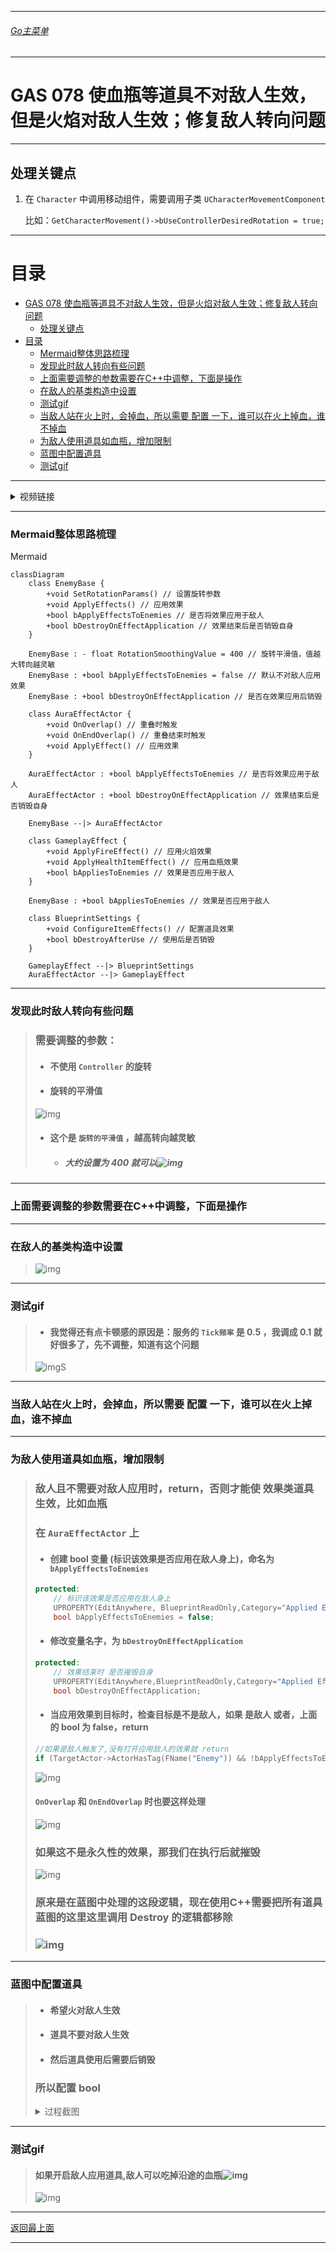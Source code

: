 ___________________________________________________________________________________________
###### [Go主菜单](../MainMenu.md)
___________________________________________________________________________________________

# GAS 078 使血瓶等道具不对敌人生效，但是火焰对敌人生效；修复敌人转向问题

___________________________________________________________________________________________

## 处理关键点

1. 在 `Character` 中调用移动组件，需要调用子类 `UCharacterMovementComponent`

   比如：`GetCharacterMovement()->bUseControllerDesiredRotation = true;`

___________________________________________________________________________________________

# 目录


- [GAS 078 使血瓶等道具不对敌人生效，但是火焰对敌人生效；修复敌人转向问题](#gas-078-使血瓶等道具不对敌人生效但是火焰对敌人生效修复敌人转向问题)
  - [处理关键点](#处理关键点)
- [目录](#目录)
    - [Mermaid整体思路梳理](#mermaid整体思路梳理)
    - [发现此时敌人转向有些问题](#发现此时敌人转向有些问题)
    - [上面需要调整的参数需要在C++中调整，下面是操作](#上面需要调整的参数需要在c中调整下面是操作)
    - [在敌人的基类构造中设置](#在敌人的基类构造中设置)
    - [测试gif](#测试gif)
    - [当敌人站在火上时，会掉血，所以需要 配置 一下，谁可以在火上掉血，谁不掉血](#当敌人站在火上时会掉血所以需要-配置-一下谁可以在火上掉血谁不掉血)
    - [为敌人使用道具如血瓶，增加限制](#为敌人使用道具如血瓶增加限制)
    - [蓝图中配置道具](#蓝图中配置道具)
    - [测试gif](#测试gif-1)



___________________________________________________________________________________________

<details>
<summary>视频链接</summary>

[6. AI and Effect Actors_哔哩哔哩_bilibili](https://www.bilibili.com/video/BV1JD421E7yC?p=166&vd_source=9e1e64122d802b4f7ab37bd325a89e6c)

------

</details>

___________________________________________________________________________________________

### Mermaid整体思路梳理

Mermaid

```mermaid
classDiagram
    class EnemyBase {
        +void SetRotationParams() // 设置旋转参数
        +void ApplyEffects() // 应用效果
        +bool bApplyEffectsToEnemies // 是否将效果应用于敌人
        +bool bDestroyOnEffectApplication // 效果结束后是否销毁自身
    }

    EnemyBase : - float RotationSmoothingValue = 400 // 旋转平滑值，值越大转向越灵敏
    EnemyBase : +bool bApplyEffectsToEnemies = false // 默认不对敌人应用效果
    EnemyBase : +bool bDestroyOnEffectApplication // 是否在效果应用后销毁

    class AuraEffectActor {
        +void OnOverlap() // 重叠时触发
        +void OnEndOverlap() // 重叠结束时触发
        +void ApplyEffect() // 应用效果
    }
    
    AuraEffectActor : +bool bApplyEffectsToEnemies // 是否将效果应用于敌人
    AuraEffectActor : +bool bDestroyOnEffectApplication // 效果结束后是否销毁自身

    EnemyBase --|> AuraEffectActor

    class GameplayEffect {
        +void ApplyFireEffect() // 应用火焰效果
        +void ApplyHealthItemEffect() // 应用血瓶效果
        +bool bAppliesToEnemies // 效果是否应用于敌人
    }
    
    EnemyBase : +bool bAppliesToEnemies // 效果是否应用于敌人

    class BlueprintSettings {
        +void ConfigureItemEffects() // 配置道具效果
        +bool bDestroyAfterUse // 使用后是否销毁
    }

    GameplayEffect --|> BlueprintSettings
    AuraEffectActor --|> GameplayEffect

```

___________________________________________________________________________________________

### 发现此时敌人转向有些问题

> ### 需要调整的参数：
>
> - #### 不使用 `Controller` 的旋转
>
> - #### 旋转的平滑值
>
>  ![img](./GAS_078/1.png)
>
> - #### **这个是 `旋转的平滑值` ，越高转向越灵敏**
>
>   - ##### 大约设置为 **400** 就可以![img](./GAS_078/2.png)

------

### 上面需要调整的参数需要在C++中调整，下面是操作

------

### 在敌人的基类构造中设置

> ![img](./GAS_078/3.png)

------

### 测试gif

> - #### 我觉得还有点卡顿感的原因是：服务的 `Tick频率` 是 0.5 ，我调成 0.1 就好很多了，先不调整，知道有这个问题
>
> ![img](./GAS_078/4.GIF)S

------

### 当敌人站在火上时，会掉血，所以需要 配置 一下，谁可以在火上掉血，谁不掉血

------

### 为敌人使用道具如血瓶，增加限制

>### 敌人且不需要对敌人应用时，return，否则才能使 效果类道具 生效，比如血瓶
>
>
>
>### 在 `AuraEffectActor` 上
>
>- #### 创建 bool 变量 (标识该效果是否应用在敌人身上)，命名为 `bApplyEffectsToEnemies`
>
>  ```cpp
>  protected:
>      // 标识该效果是否应用在敌人身上
>      UPROPERTY(EditAnywhere, BlueprintReadOnly,Category="Applied Effects")
>      bool bApplyEffectsToEnemies = false;
>  ```
>
>- #### 修改变量名字，为 `bDestroyOnEffectApplication`
>
>  ```cpp
>  protected:
>      // 效果结束时 是否摧毁自身
>      UPROPERTY(EditAnywhere,BlueprintReadOnly,Category="Applied Effects")
>      bool bDestroyOnEffectApplication;
>  ```
>
>- #### 当应用效果到目标时，检查目标是不是敌人，如果 是敌人 或者，上面的 bool 为 false，return
>
>  ```cpp
>  //如果是敌人触发了,没有打开应用敌人的效果就 return
>  if (TargetActor->ActorHasTag(FName("Enemy")) && !bApplyEffectsToEnemies) return;
>  ```
>
>
>![img](./GAS_078/5.png)
>
>#### `OnOverlap` 和 `OnEndOverlap` 时也要这样处理
>
>![img](./GAS_078/6.png)
>
>### 如果这不是永久性的效果，那我们在执行后就摧毁
>
>![img](./GAS_078/7.png)
>
>### 原来是在蓝图中处理的这段逻辑，现在使用C++需要把所有道具蓝图的这里这里调用 Destroy 的逻辑都移除
>
>### ![img](./GAS_078/8.png)

------

### 蓝图中配置道具

>-  #### **希望火对敌人生效**
>
>-  #### **道具不要对敌人生效**
>
>-  #### **然后道具使用后需要后销毁**
>
> ### 所以配置 bool
>
> <details>
> <summary>过程截图</summary>
>
> >- ### 火场的GE![img](./GAS_078/9.png)
> >
> >- ### 一次性和持续时间类 GE![img](./GAS_078/10.png)
>
> ------
>
> </details>

------

### 测试gif

> #### 如果开启敌人应用道具,敌人可以吃掉沿途的血瓶![img](./GAS_078/11.png)
>
> ![img](./GAS_078/12.gif)


___________________________________________________________________________________________

[返回最上面](#Go主菜单)

___________________________________________________________________________________________
